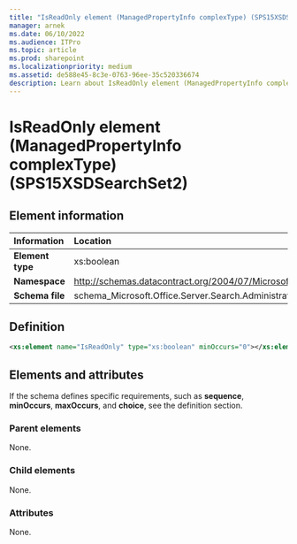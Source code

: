 ```yaml
---
title: "IsReadOnly element (ManagedPropertyInfo complexType) (SPS15XSDSearchSet2)"
manager: arnek
ms.date: 06/10/2022
ms.audience: ITPro
ms.topic: article
ms.prod: sharepoint
ms.localizationpriority: medium
ms.assetid: de588e45-8c3e-0763-96ee-35c520336674
description: Learn about IsReadOnly element (ManagedPropertyInfo complexType) (SPS15XSDSearchSet2).
---
```


# IsReadOnly element (ManagedPropertyInfo complexType) (SPS15XSDSearchSet2)

 
  
## Element information

|Information|Location|
|:-----|:-----|
|**Element type**  |xs:boolean |
|**Namespace** |http://schemas.datacontract.org/2004/07/Microsoft.Office.Server.Search.Administration   |
|**Schema file**  |schema_Microsoft.Office.Server.Search.Administration.xsd   |
   
## Definition

```XML
<xs:element name="IsReadOnly" type="xs:boolean" minOccurs="0"></xs:element>

```

## Elements and attributes

If the schema defines specific requirements, such as **sequence**, **minOccurs**, **maxOccurs**, and **choice**, see the definition section. 
  
### Parent elements

None.
  
### Child elements

None.
  
### Attributes

None.
  

